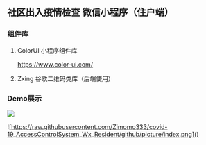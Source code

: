## 社区出入疫情检查 微信小程序（住户端）    

### 组件库

1. ColorUI 小程序组件库

   https://www.color-ui.com/

2. Zxing 谷歌二维码类库（后端使用）



### Demo展示

![](https://raw.githubusercontent.com/Zimomo333/covid-19_AccessControlSystem_Wx_Resident/github/picture/login.png)



![https://raw.githubusercontent.com/Zimomo333/covid-19_AccessControlSystem_Wx_Resident/github/picture/index.png]()
